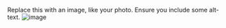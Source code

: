 Replace this with an image, like your photo. Ensure you include some alt-text.
![image](https://user-images.githubusercontent.com/101242023/160766604-deb7c82b-88a9-47e1-a018-afad3803b598.png)
